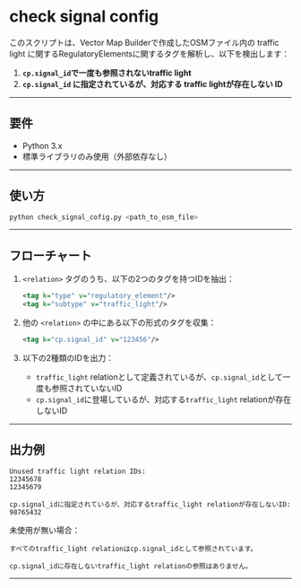 # check signal config

このスクリプトは、Vector Map Builderで作成したOSMファイル内の traffic light に関するRegulatoryElementsに関するタグを解析し、以下を検出します：

1. **`cp.signal_id`で一度も参照されないtraffic light**
2. **`cp.signal_id` に指定されているが、対応する traffic lightが存在しない ID**

---

## 要件

- Python 3.x
- 標準ライブラリのみ使用（外部依存なし）

---

## 使い方

```bash
python check_signal_cofig.py <path_to_osm_file>
```

---

## フローチャート

1. `<relation>` タグのうち、以下の2つのタグを持つIDを抽出：

    ```xml
    <tag k="type" v="regulatory_element"/>
    <tag k="subtype" v="traffic_light"/>
    ```

2. 他の `<relation>` の中にある以下の形式のタグを収集：

    ```xml
    <tag k="cp.signal_id" v="123456"/>
    ```

3. 以下の2種類のIDを出力：
    - `traffic_light` relationとして定義されているが、`cp.signal_id`として一度も参照されていないID
    - `cp.signal_id`に登場しているが、対応する`traffic_light` relationが存在しないID

---

## 出力例

```
Unused traffic light relation IDs:
12345678
12345679

cp.signal_idに指定されているが、対応するtraffic_light relationが存在しないID:
98765432
```

未使用が無い場合：
```
すべてのtraffic_light relationはcp.signal_idとして参照されています。

cp.signal_idに存在しないtraffic_light relationの参照はありません。
```

---

